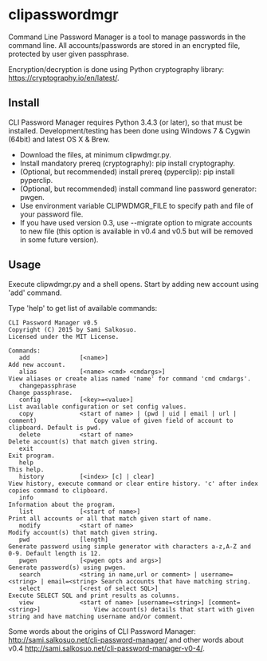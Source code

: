 clipasswordmgr
==============

Command Line Password Manager is a tool to manage passwords in the command line. All accounts/passwords are stored in an encrypted file, protected by user given passphrase.

Encryption/decryption is done using Python cryptography library: https://cryptography.io/en/latest/.

## Install

CLI Password Manager requires Python 3.4.3 (or later), so that must be installed. 
Development/testing has been done using Windows 7 & Cygwin (64bit) and latest OS X & Brew.

- Download the files, at minimum clipwdmgr.py.
- Install mandatory prereq (cryptography): pip install cryptography.
- (Optional, but recommended) install prereq (pyperclip): pip install pyperclip.
- (Optional, but recommended) install command line password generator: pwgen.
- Use environment variable CLIPWDMGR_FILE to specify path and file of your password
  file.
- If you have used version 0.3, use --migrate option to migrate accounts to new file
  (this option is available in v0.4 and v0.5 but will be removed in some future version).

## Usage

Execute clipwdmgr.py and a shell opens. Start by adding new account using 'add' command.

Type 'help' to get list of available commands:
```
CLI Password Manager v0.5
Copyright (C) 2015 by Sami Salkosuo.
Licensed under the MIT License.

Commands:
   add              [<name>]                                                             Add new account.
   alias            [<name> <cmd> <cmdargs>]                                             View aliases or create alias named 'name' for command 'cmd cmdargs'.
   changepassphrase                                                                      Change passphrase.
   config           [<key>=<value>]                                                      List available configuration or set config values.
   copy             <start of name> | (pwd | uid | email | url | comment)                Copy value of given field of account to clipboard. Default is pwd.
   delete           <start of name>                                                      Delete account(s) that match given string.
   exit                                                                                  Exit program.
   help                                                                                  This help.
   history          [<index> [c] | clear]                                                View history, execute command or clear entire history. 'c' after index copies command to clipboard.
   info                                                                                  Information about the program.
   list             [<start of name>]                                                    Print all accounts or all that match given start of name.
   modify           <start of name>                                                      Modify account(s) that match given string.
   pwd              [length]                                                             Generate password using simple generator with characters a-z,A-Z and 0-9. Default length is 12.
   pwgen            [<pwgen opts and args>]                                              Generate password(s) using pwgen.
   search           <string in name,url or comment> | username=<string> | email=<string> Search accounts that have matching string.
   select           [<rest of select SQL>]                                               Execute SELECT SQL and print results as columns.
   view             <start of name> [username=<string>] [comment=<string>]               View account(s) details that start with given string and have matching username and/or comment.
   ```
                                                              
Some words about the origins of CLI Password Manager: http://sami.salkosuo.net/cli-password-manager/
and other words about v0.4 http://sami.salkosuo.net/cli-password-manager-v0-4/.
